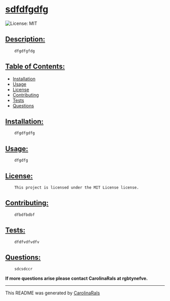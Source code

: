 # [sdfdfgdfg](#sdfdfgdfg)

![License: MIT](https://img.shields.io/badge/License-MIT-yellow.svg)

## [Description:](#description:)

        dfgdfgfdg
   
## [Table of Contents:](#table-of-contents:)
   
- [Installation](#installation)
- [Usage](#usage)
- [License](#license)
- [Contributing](#contributing)
- [Tests](#tests)
- [Questions](#questions)
   
## [Installation:](#installation:)
   
        dfgdfgdfg
   
## [Usage:](#usage:)
   
        dfgdfg
   
## [License:](#license:)
   
        This project is licensed under the MIT License license.
   
## [Contributing:](#contributing:)
   
        dfbdfbdbf
   
## [Tests:](#tests:)
   
        dfdfvdfvdfv
   
## [Questions:](#questions:)
   
        sdcsdccr


**If more questions arise please contact CarolinaRaIs at rgbtynefve.**
   
------------------------------------------------------------------------------------------------
   
This README was generated by [CarolinaRaIs](https://github.com/CarolinaRaIs)